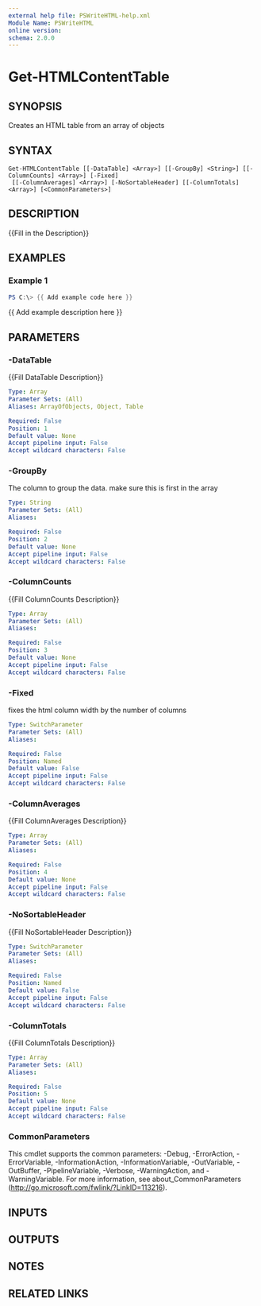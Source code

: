 ```yaml
---
external help file: PSWriteHTML-help.xml
Module Name: PSWriteHTML
online version:
schema: 2.0.0
---
```


# Get-HTMLContentTable

## SYNOPSIS
Creates an HTML table from an array of objects

## SYNTAX

```
Get-HTMLContentTable [[-DataTable] <Array>] [[-GroupBy] <String>] [[-ColumnCounts] <Array>] [-Fixed]
 [[-ColumnAverages] <Array>] [-NoSortableHeader] [[-ColumnTotals] <Array>] [<CommonParameters>]
```

## DESCRIPTION
{{Fill in the Description}}

## EXAMPLES

### Example 1
```powershell
PS C:\> {{ Add example code here }}
```

{{ Add example description here }}

## PARAMETERS

### -DataTable
{{Fill DataTable Description}}

```yaml
Type: Array
Parameter Sets: (All)
Aliases: ArrayOfObjects, Object, Table

Required: False
Position: 1
Default value: None
Accept pipeline input: False
Accept wildcard characters: False
```

### -GroupBy
The column to group the data. 
make sure this is first in the array

```yaml
Type: String
Parameter Sets: (All)
Aliases:

Required: False
Position: 2
Default value: None
Accept pipeline input: False
Accept wildcard characters: False
```

### -ColumnCounts
{{Fill ColumnCounts Description}}

```yaml
Type: Array
Parameter Sets: (All)
Aliases:

Required: False
Position: 3
Default value: None
Accept pipeline input: False
Accept wildcard characters: False
```

### -Fixed
fixes the html column width by the number of columns

```yaml
Type: SwitchParameter
Parameter Sets: (All)
Aliases:

Required: False
Position: Named
Default value: False
Accept pipeline input: False
Accept wildcard characters: False
```

### -ColumnAverages
{{Fill ColumnAverages Description}}

```yaml
Type: Array
Parameter Sets: (All)
Aliases:

Required: False
Position: 4
Default value: None
Accept pipeline input: False
Accept wildcard characters: False
```

### -NoSortableHeader
{{Fill NoSortableHeader Description}}

```yaml
Type: SwitchParameter
Parameter Sets: (All)
Aliases:

Required: False
Position: Named
Default value: False
Accept pipeline input: False
Accept wildcard characters: False
```

### -ColumnTotals
{{Fill ColumnTotals Description}}

```yaml
Type: Array
Parameter Sets: (All)
Aliases:

Required: False
Position: 5
Default value: None
Accept pipeline input: False
Accept wildcard characters: False
```

### CommonParameters
This cmdlet supports the common parameters: -Debug, -ErrorAction, -ErrorVariable, -InformationAction, -InformationVariable, -OutVariable, -OutBuffer, -PipelineVariable, -Verbose, -WarningAction, and -WarningVariable. For more information, see about_CommonParameters (http://go.microsoft.com/fwlink/?LinkID=113216).

## INPUTS

## OUTPUTS

## NOTES

## RELATED LINKS
